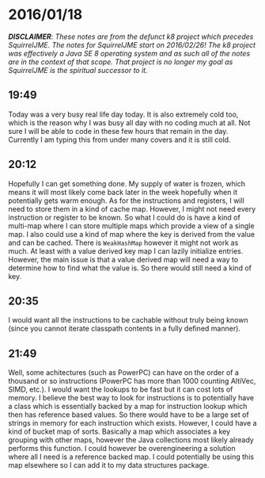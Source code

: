 # 2016/01/18

***DISCLAIMER***: _These notes are from the defunct k8 project which_
_precedes SquirrelJME. The notes for SquirrelJME start on 2016/02/26!_
_The k8 project was effectively a Java SE 8 operating system and as such_
_all of the notes are in the context of that scope. That project is no_
_longer my goal as SquirrelJME is the spiritual successor to it._

## 19:49

Today was a very busy real life day today. It is also extremely cold too, which
is the reason why I was busy all day with no coding much at all. Not sure I
will be able to code in these few hours that remain in the day. Currently I
am typing this from under many covers and it is still cold.

## 20:12

Hopefully I can get something done. My supply of water is frozen, which means
it will most likely come back later in the week hopefully when it potentially
gets warm enough. As for the instructions and registers, I will need to store
them in a kind of cache map. However, I might not need every instruction or
register to be known. So what I could do is have a kind of multi-map where I
can store multiple maps which provide a view of a single map. I also could use
a kind of map where the key is derived from the value and can be cached. There
is `WeakHashMap` however it might not work as much. At least with a value
derived key map I can lazily initialize entries. However, the main issue is
that a value derived map will need a way to determine how to find what the
value is. So there would still need a kind of key.

## 20:35

I would want all the instructions to be cachable without truly being known
(since you cannot iterate classpath contents in a fully defined manner).

## 21:49

Well, some achitectures (such as PowerPC) can have on the order of a thousand
or so instructions (PowerPC has more than 1000 counting AltiVec, SIMD, etc.).
I would want the lookups to be fast but it can cost lots of memory. I believe
the best way to look for instructions is to potentially have a class which is
essentially backed by a map for instruction lookup which then has reference
based values. So there would have to be a large set of strings in memory for
each instruction which exists. However, I could have a kind of bucket map of
sorts. Basically a map which associates a key grouping with other maps, however
the Java collections most likely already performs this function. I could
however be overengineering a solution where all I need is a reference backed
map. I could potentially be using this map elsewhere so I can add it to my
data structures package.

